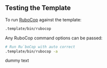 ## Testing the Template

To run [RuboCop](https://github.com/rubocop/rubocop) against the template:


```sh
.template/bin/rubocop
```

Any RuboCop command options can be passed:


```sh
# Run Ru`boCop with auto correct
.template/bin/rubocop -a
```

dummy text
